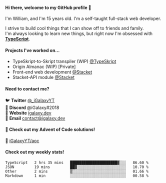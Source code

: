 #### Hi there, welcome to my GitHub profile 👋
I'm William, and I'm 15 years old. I'm a self-taught full-stack web developer.

I strive to build cool things that I can show off to friends and family. \
I'm always looking to learn new things, but right now I'm obsessed with **[TypeScript](https://www.typescriptlang.org/)**.

#### Projects I've worked on...
- TypeSkript-to-Skript transpiler (WIP) [@TypeSkript](https://github.com/TypeSkript)
- Origin Almanac (WIP) [Private]
- Front-end web development [@Stacket](https://github.com/Stacket)
- Stacket-API module [@Stacket](https://github.com/Stacket)

#### Need to contact me?
🐦 **Twitter** [@\_iGalaxyYT](https://twitter.com/_iGalaxyYT) \
💬 **Discord** @iGalaxy#2018 \
🚀 **Website** [igalaxy.dev](https://igalaxy.dev) \
📧 **Email** [contact@igalaxy.dev](mailto://contact@igalaxy.dev)

#### 🎄 Check out my Advent of Code solutions!
🔗 [iGalaxyYT/aoc](https://github.com/iGalaxyYT/aoc)

#### Check out my weekly stats!
<!--START_SECTION:waka-->
```text
TypeScript   2 hrs 35 mins   █████████████████████▓░░░   86.60 % 
JSON         19 mins         ██▓░░░░░░░░░░░░░░░░░░░░░░   10.70 % 
Other        2 mins          ▒░░░░░░░░░░░░░░░░░░░░░░░░   01.66 % 
Markdown     1 min           ░░░░░░░░░░░░░░░░░░░░░░░░░   00.58 % 
```
<!--END_SECTION:waka-->

<!--
**iGalaxyYT/iGalaxyYT** is a ✨ _special_ ✨ repository because its `README.md` (this file) appears on your GitHub profile.

Here are some ideas to get you started:

- 🔭 I’m currently working on ...
- 🌱 I’m currently learning ...
- 👯 I’m looking to collaborate on ...
- 🤔 I’m looking for help with ...
- 💬 Ask me about ...
- 📫 How to reach me: ...
- 😄 Pronouns: ...
- ⚡ Fun fact: ...
-->
